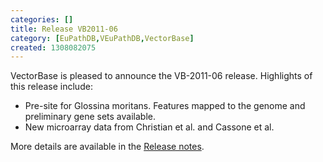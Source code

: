 ```yaml
---
categories: []
title: Release VB2011-06
category: [EuPathDB,VEuPathDB,VectorBase]
created: 1308082075
---
```

VectorBase is pleased to announce the VB-2011-06 release. Highlights of this release include:
<ul>
<li>Pre-site for Glossina moritans. Features mapped to the genome and preliminary gene sets available.</li>
<li>New microarray data from Christian et al. and Cassone et al.</li>
</ul>
More details are available in the <a href="/release/release-vb2011-06">Release notes</a>.
